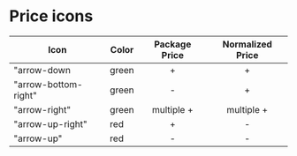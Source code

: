 # Price icons

| Icon                 | Color | Package Price | Normalized Price |
| -------------------- | ----- | :-----------: | :--------------: |
| "arrow-down          | green |       +       |        +         |
| "arrow-bottom-right" | green |       -       |        +         |
| "arrow-right"        | green |  multiple +   |    multiple +    |
| "arrow-up-right"     | red   |       +       |        -         |
| "arrow-up"           | red   |       -       |        -         |
